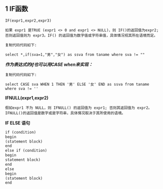 ## 1 **IF**函数

```text
IF(expr1,expr2,expr3)

如果 expr1 是TRUE (expr1 <> 0 and expr1 <> NULL)，则 IF()的返回值为expr2; 否则返回值则为 expr3。IF() 的返回值为数字值或字符串值，具体情况视其所在语境而定。

复制代码代码如下:

select *,if(sva=1,"男","女") as ssva from taname where sva != ""
```
***作为表达式的if也可以用CASE when来实现：***

```text
复制代码代码如下:

select CASE sva WHEN 1 THEN '男' ELSE '女' END as ssva from taname where sva != ''

```
**IFNULL(expr1,expr2)**

```text
假如expr1 不为 NULL，则 IFNULL() 的返回值为 expr1; 否则其返回值为 expr2。
IFNULL()的返回值是数字或是字符串，具体情况取决于其所使用的语境。
```
**IF ELSE 语句**
```xml
if (condition)
begin
(statement block)
end
else if (condition)
begin
statement block)
end
else
begin
(statement block)
end
```
